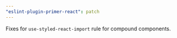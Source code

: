 ```yaml
---
"eslint-plugin-primer-react": patch
---
```


Fixes for `use-styled-react-import` rule for compound components.
